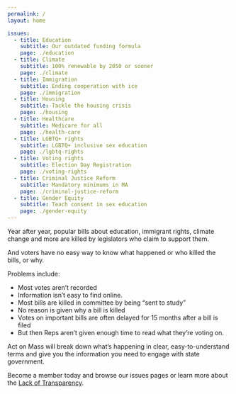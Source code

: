```yaml
---
permalink: /
layout: home

issues:
  - title: Education
    subtitle: Our outdated funding formula
    page: ./education
  - title: Climate
    subtitle: 100% renewable by 2050 or sooner
    page: ./climate
  - title: Immigration
    subtitle: Ending cooperation with ice
    page: ./immigration
  - title: Housing
    subtitle: Tackle the housing crisis
    page: ./housing
  - title: Healthcare
    subtitle: Medicare for all
    page: ./health-care
  - title: LGBTQ+ rights
    subtitle: LGBTQ+ inclusive sex education
    page: ./lgbtq-rights
  - title: Voting rights
    subtitle: Election Day Registration
    page: ./voting-rights
  - title: Criminal Justice Reform
    subtitle: Mandatory minimums in MA
    page: ./criminal-justice-reform
  - title: Gender Equity
    subtitle: Teach consent in sex education
    page: ./gender-equity
---
```


Year after year, popular bills about education, immigrant rights, climate change and more are killed by legislators who claim to support them.

And voters have no easy way to know what happened or who killed the bills, or why.

Problems include:

- Most votes aren’t recorded
- Information isn’t easy to find online.
- Most bills are killed in committee by being “sent to study”
- No reason is given why a bill is killed
- Votes on important bills are often delayed for 15 months after a bill is filed
- But then Reps aren’t given enough time to read what they’re voting on.

Act on Mass will break down what’s happening in clear, easy-to-understand terms and give you the information you need to engage with state government.

Become a member today and browse our issues pages or learn more about the [Lack of Transparency](/transparency).
